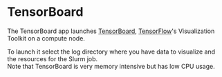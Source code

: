 # TensorBoard
The TensorBoard app launches [TensorBoard](https://www.tensorflow.org/guide/summaries_and_tensorboard), [TensorFlow](https://docs.csc.fi/apps/tensorflow/)'s Visualization Toolkit on a compute node.

To launch it select the log directory where you have data to visualize and the resources for the Slurm job.  
Note that TensorBoard is very memory intensive but has low CPU usage.
